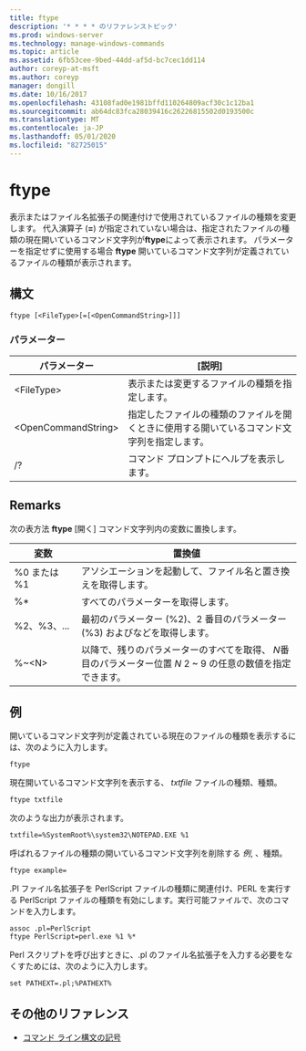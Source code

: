 ```yaml
---
title: ftype
description: '* * * * のリファレンストピック'
ms.prod: windows-server
ms.technology: manage-windows-commands
ms.topic: article
ms.assetid: 6fb53cee-9bed-44dd-af5d-bc7cec1dd114
author: coreyp-at-msft
ms.author: coreyp
manager: dongill
ms.date: 10/16/2017
ms.openlocfilehash: 43108fad0e1981bffd110264809acf30c1c12ba1
ms.sourcegitcommit: ab64dc83fca28039416c26226815502d0193500c
ms.translationtype: MT
ms.contentlocale: ja-JP
ms.lasthandoff: 05/01/2020
ms.locfileid: "82725015"
---
```

# <a name="ftype"></a>ftype



表示またはファイル名拡張子の関連付けで使用されているファイルの種類を変更します。 代入演算子 (**=**) が指定されていない場合は、指定されたファイルの種類の現在開いているコマンド文字列が**ftype**によって表示されます。 パラメーターを指定せずに使用する場合 **ftype** 開いているコマンド文字列が定義されているファイルの種類が表示されます。



## <a name="syntax"></a>構文

```
ftype [<FileType>[=[<OpenCommandString>]]]
```

### <a name="parameters"></a>パラメーター

|パラメーター|[説明]|
|---------|-----------|
|\<FileType>|表示または変更するファイルの種類を指定します。|
|\<OpenCommandString>|指定したファイルの種類のファイルを開くときに使用する開いているコマンド文字列を指定します。|
|/?|コマンド プロンプトにヘルプを表示します。|

## <a name="remarks"></a>Remarks

次の表方法 **ftype** [開く] コマンド文字列内の変数に置換します。

|変数|置換値|
|--------|-----------------|
|%0 または %1|アソシエーションを起動して、ファイル名と置き換えを取得します。|
|%*|すべてのパラメーターを取得します。|
|%2、%3、...|最初のパラメーター (%2)、2 番目のパラメーター (%3) およびなどを取得します。|
|%~\<N>|以降で、残りのパラメーターのすべてを取得、 *N*番目のパラメーター位置 *N* 2 ~ 9 の任意の数値を指定できます。|

## <a name="examples"></a>例

開いているコマンド文字列が定義されている現在のファイルの種類を表示するには、次のように入力します。
```
ftype
```
現在開いているコマンド文字列を表示する、 *txtfile* ファイルの種類、種類。
```
ftype txtfile
```
次のような出力が表示されます。
```
txtfile=%SystemRoot%\system32\NOTEPAD.EXE %1
```
呼ばれるファイルの種類の開いているコマンド文字列を削除する *例*, 、種類。
```
ftype example=
```
.Pl ファイル名拡張子を PerlScript ファイルの種類に関連付け、PERL を実行する PerlScript ファイルの種類を有効にします。実行可能ファイルで、次のコマンドを入力します。
```
assoc .pl=PerlScript 
ftype PerlScript=perl.exe %1 %*
```
Perl スクリプトを呼び出すときに、.pl のファイル名拡張子を入力する必要をなくすためには、次のように入力します。
```
set PATHEXT=.pl;%PATHEXT%
```

## <a name="additional-references"></a>その他のリファレンス

- [コマンド ライン構文の記号](command-line-syntax-key.md)